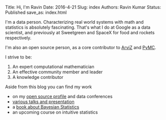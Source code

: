Title: Hi, I'm Ravin
Date: 2016-4-21 
Slug:  index
Authors: Ravin Kumar
Status: Published
save_as: index.html 


I'm a data person. Characterizing real world systems with math and statistics is absolutely fascinating.
That's what I do at Google as a data scientist, and previously at Sweetgreen and SpaceX for
food and rockets respectively.

I'm also an open source person, as a core contributor to
[ArviZ](https://arviz-devs.github.io/arviz/index.html) and [PyMC](https://docs.pymc.io/).

I strive to be:

1. An expert computational mathematician
2. An effective community member and leader
3. A knowledge contributor

Aside from this blog you can find my work 

* on my [open source profile](https://github.com/canyon289) and data conferences  
* [various talks and presentation]({filename}/pages/Talks.md)  
* a [book about Bayesian Statistics](https://www.routledge.com/Bayesian-Modeling-and-Computation-in-Python/Martin-Kumar-Lao/p/book/9780367894368)   
* an upcoming course on intuitive statistics  
 
<svg viewbox="0 0 100 100" style="position:absolute;z-index:-1;opacity:4%;max-width:60%;max-height:80%;left: 50%;-webkit-transform:translateX(-50%);-ms-transform: translateX(-50%);transform:translateX(-50%);bottom:-15%;">
    <style type="text/css">
        path {
            fill: none;
            stroke: #12221D;
            stroke-width: 0.1rem;
            stroke-miterlimit: 10;
            stroke-linecap: round;
        }
        #K-triangle-1,
        #K-triangle-2 {
            stroke-dasharray: 1;
            stroke-dashoffset: 1;
            animation: dash 2s linear forwards;
        }
        #R-triangle-circle {
            stroke-dasharray: 1;
            stroke-dashoffset: 1;
            animation: dash 2.4s linear forwards;			}
        @keyframes dash {
            to {
                stroke-dashoffset: 0;
            }
        }
    </style>
    <g id="R">
        <path id="R-triangle-circle" d="M 15 42.1297 L 43.5792 91.6304 L 15 91.6304 L 15 8.3696 A 32.0984 32.0984 0 0 1 15 72.5664 Z" pathLength="1"/>
    </g>
    <g id="K">
        <path id="K-triangle-1" d="M 56.2434 58.1775 L 85 8.3696 L 56.2434 8.3696 Z" pathLength="1"/>
        <path id="K-triangle-2" d="M 56.2434 42.1297 L 85 91.6304 L 56.2434 91.6304 Z" pathLength="1"/>
    </g>
</svg>
